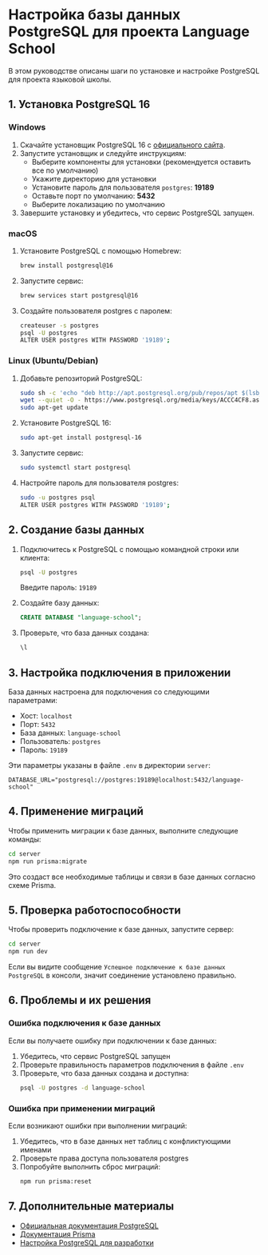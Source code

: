 # Настройка базы данных PostgreSQL для проекта Language School

В этом руководстве описаны шаги по установке и настройке PostgreSQL для проекта языковой школы.

## 1. Установка PostgreSQL 16

### Windows

1. Скачайте установщик PostgreSQL 16 с [официального сайта](https://www.postgresql.org/download/windows/).
2. Запустите установщик и следуйте инструкциям:
   - Выберите компоненты для установки (рекомендуется оставить все по умолчанию)
   - Укажите директорию для установки
   - Установите пароль для пользователя `postgres`: **19189**
   - Оставьте порт по умолчанию: **5432**
   - Выберите локализацию по умолчанию
3. Завершите установку и убедитесь, что сервис PostgreSQL запущен.

### macOS

1. Установите PostgreSQL с помощью Homebrew:
   ```bash
   brew install postgresql@16
   ```
2. Запустите сервис:
   ```bash
   brew services start postgresql@16
   ```
3. Создайте пользователя postgres с паролем:
   ```bash
   createuser -s postgres
   psql -U postgres
   ALTER USER postgres WITH PASSWORD '19189';
   ```

### Linux (Ubuntu/Debian)

1. Добавьте репозиторий PostgreSQL:
   ```bash
   sudo sh -c 'echo "deb http://apt.postgresql.org/pub/repos/apt $(lsb_release -cs)-pgdg main" > /etc/apt/sources.list.d/pgdg.list'
   wget --quiet -O - https://www.postgresql.org/media/keys/ACCC4CF8.asc | sudo apt-key add -
   sudo apt-get update
   ```
2. Установите PostgreSQL 16:
   ```bash
   sudo apt-get install postgresql-16
   ```
3. Запустите сервис:
   ```bash
   sudo systemctl start postgresql
   ```
4. Настройте пароль для пользователя postgres:
   ```bash
   sudo -u postgres psql
   ALTER USER postgres WITH PASSWORD '19189';
   ```

## 2. Создание базы данных

1. Подключитесь к PostgreSQL с помощью командной строки или клиента:
   ```bash
   psql -U postgres
   ```
   Введите пароль: `19189`

2. Создайте базу данных:
   ```sql
   CREATE DATABASE "language-school";
   ```

3. Проверьте, что база данных создана:
   ```sql
   \l
   ```

## 3. Настройка подключения в приложении

База данных настроена для подключения со следующими параметрами:

- Хост: `localhost`
- Порт: `5432`
- База данных: `language-school`
- Пользователь: `postgres`
- Пароль: `19189`

Эти параметры указаны в файле `.env` в директории `server`:

```
DATABASE_URL="postgresql://postgres:19189@localhost:5432/language-school"
```

## 4. Применение миграций

Чтобы применить миграции к базе данных, выполните следующие команды:

```bash
cd server
npm run prisma:migrate
```

Это создаст все необходимые таблицы и связи в базе данных согласно схеме Prisma.

## 5. Проверка работоспособности

Чтобы проверить подключение к базе данных, запустите сервер:

```bash
cd server
npm run dev
```

Если вы видите сообщение `Успешное подключение к базе данных PostgreSQL` в консоли, значит соединение установлено правильно.

## 6. Проблемы и их решения

### Ошибка подключения к базе данных

Если вы получаете ошибку при подключении к базе данных:

1. Убедитесь, что сервис PostgreSQL запущен
2. Проверьте правильность параметров подключения в файле `.env`
3. Проверьте, что база данных создана и доступна:
   ```bash
   psql -U postgres -d language-school
   ```

### Ошибка при применении миграций

Если возникают ошибки при выполнении миграций:

1. Убедитесь, что в базе данных нет таблиц с конфликтующими именами
2. Проверьте права доступа пользователя postgres
3. Попробуйте выполнить сброс миграций:
   ```bash
   npm run prisma:reset
   ```

## 7. Дополнительные материалы

- [Официальная документация PostgreSQL](https://www.postgresql.org/docs/16/index.html)
- [Документация Prisma](https://www.prisma.io/docs)
- [Настройка PostgreSQL для разработки](https://www.postgresql.org/docs/16/tutorial.html) 